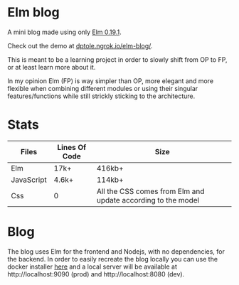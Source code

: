 # Elm blog

A mini blog made using only [Elm 0.19.1][elm_0_19_1].

Check out the demo at [dptole.ngrok.io/elm-blog/][demo].

This is meant to be a learning project in order to slowly shift from OP to FP, or at least learn more about it.

In my opinion Elm (FP) is way simpler than OP, more elegant and more flexible when combining different modules or using their singular features/functions while still strickly sticking to the architecture.

# Stats

Files      | Lines Of Code | Size
---------- | ------------- | ------
Elm        | 17k+          | 416kb+
JavaScript | 4.6k+         | 114kb+
Css        | 0             | All the CSS comes from Elm and update according to the model

# Blog

The blog uses Elm for the frontend and Nodejs, with no dependencies, for the backend. In order to easily recreate the blog locally you can use the docker installer [here][docker_installer] and a local server will be available at http://localhost:9090 (prod) and http://localhost:8080 (dev).


[elm_0_19_1]: https://github.com/elm/compiler/blob/24d3a89469e75cf7aa579442ecaf5ddfdd192ab2/installers/linux/README.md
[demo]: https://dptole.ngrok.io/elm-blog/
[docker_installer]: https://github.com/dptole/elm-blog/blob/master/docker/install-container.sh
